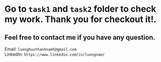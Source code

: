# Go to `task1` and `task2` folder to check my work. Thank you for checkout it!.<br />
## Feel free to contact me if you have any question. <br />
Email: `luonghuuthanhnam5@gmail.com`<br />
LinkedIn: `https://www.linkedin.com/in/luongnam/`
